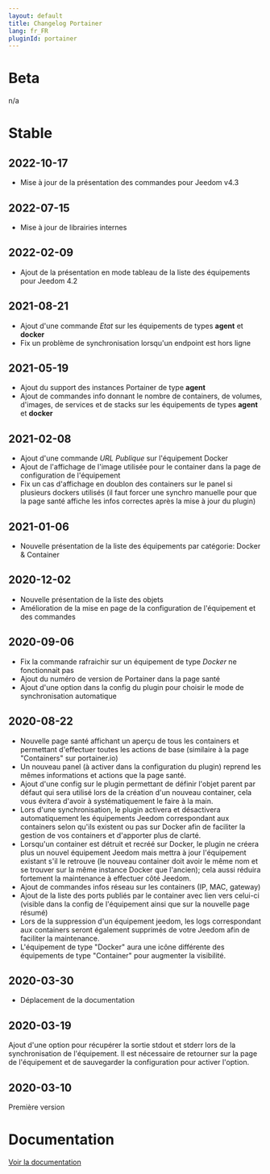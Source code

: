 ```yaml
---
layout: default
title: Changelog Portainer
lang: fr_FR
pluginId: portainer
---
```


# Beta

n/a

# Stable

## 2022-10-17

- Mise à jour de la présentation des commandes pour Jeedom v4.3

## 2022-07-15

- Mise à jour de librairies internes

## 2022-02-09

- Ajout de la présentation en mode tableau de la liste des équipements pour Jeedom 4.2

## 2021-08-21

- Ajout d'une commande _Etat_ sur les équipements de types **agent** et **docker**
- Fix un problème de synchronisation lorsqu'un endpoint est hors ligne

## 2021-05-19

- Ajout du support des instances Portainer de type **agent**
- Ajout de commandes info donnant le nombre de containers, de volumes, d'images, de services et de stacks sur les équipements de types **agent** et **docker**

## 2021-02-08

- Ajout d'une commande _URL Publique_ sur l'équipement Docker
- Ajout de l'affichage de l'image utilisée pour le container dans la page de configuration de l'équipement
- Fix un cas d'affichage en doublon des containers sur le panel si plusieurs dockers utilisés (il faut forcer une synchro manuelle pour que la page santé affiche les infos correctes après la mise à jour du plugin)

## 2021-01-06

- Nouvelle présentation de la liste des équipements par catégorie: Docker & Container

## 2020-12-02

- Nouvelle présentation de la liste des objets
- Amélioration de la mise en page de la configuration de l'équipement et des commandes

## 2020-09-06

- Fix la commande rafraichir sur un équipement de type _Docker_ ne fonctionnait pas
- Ajout du numéro de version de Portainer dans la page santé
- Ajout d'une option dans la config du plugin pour choisir le mode de synchronisation automatique

## 2020-08-22

- Nouvelle page santé affichant un aperçu de tous les containers et permettant d'effectuer toutes les actions de base (similaire à la page "Containers" sur portainer.io)
- Un nouveau panel (à activer dans la configuration du plugin) reprend les mêmes informations et actions que la page santé.
- Ajout d'une config sur le plugin permettant de définir l'objet parent par défaut qui sera utilisé lors de la création d'un nouveau container, cela vous évitera d'avoir à systématiquement le faire à la main.
- Lors d'une synchronisation, le plugin activera et désactivera automatiquement les équipements Jeedom correspondant aux containers selon qu'ils existent ou pas sur Docker afin de faciliter la gestion de vos containers et d'apporter plus de clarté.
- Lorsqu'un container est détruit et recréé sur Docker, le plugin ne créera plus un nouvel équipement Jeedom mais mettra à jour l'équipement existant s'il le retrouve (le nouveau container doit avoir le même nom et se trouver sur la même instance Docker que l'ancien); cela aussi réduira fortement la maintenance à effectuer côté Jeedom.
- Ajout de commandes infos réseau sur les containers (IP, MAC, gateway)
- Ajout de la liste des ports publiés par le container avec lien vers celui-ci (visible dans la config de l'équipement ainsi que sur la nouvelle page résumé)
- Lors de la suppression d'un équipement jeedom, les logs correspondant aux containers seront également supprimés de votre Jeedom afin de faciliter la maintenance.
- L'équipement de type "Docker" aura une icône différente des équipements de type "Container" pour augmenter la visibilité.

## 2020-03-30

- Déplacement de la documentation

## 2020-03-19

Ajout d'une option pour récupérer la sortie stdout et stderr lors de la synchronisation de l'équipement. Il est nécessaire de retourner sur la page de l'équipement et de sauvegarder la configuration pour activer l'option.

## 2020-03-10

Première version

# Documentation

[Voir la documentation]({{site.baseurl}}/{{page.pluginId}}/{{page.lang}})
